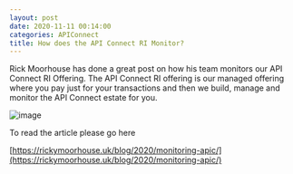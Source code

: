 ```yaml
---
layout: post
date: 2020-11-11 00:14:00
categories: APIConnect
title: How does the API Connect RI Monitor?
---
```


Rick Moorhouse has done a great post on how his team monitors our API Connect RI Offering. The API Connect RI offering is our managed offering where you pay just for your transactions and then we build, manage and monitor the API Connect estate for you.

![image](https://rickymoorhouse.uk/blog/2020/monitoring-apic/metrics.png)

<!--more-->

To read the article please go here

[https://rickymoorhouse.uk/blog/2020/monitoring-apic/](https://rickymoorhouse.uk/blog/2020/monitoring-apic/)
